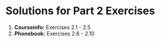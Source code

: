 # Solutions for Part 2 Exercises

1. **Courseinfo:** Exercises 2.1 - 2.5
2. **Phonebook:** Exercises 2.6 - 2.10
